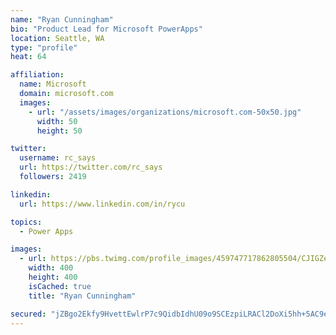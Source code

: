 ```yaml
---
name: "Ryan Cunningham"
bio: "Product Lead for Microsoft PowerApps"
location: Seattle, WA
type: "profile"
heat: 64

affiliation:
  name: Microsoft
  domain: microsoft.com
  images:
    - url: "/assets/images/organizations/microsoft.com-50x50.jpg"
      width: 50
      height: 50

twitter:
  username: rc_says
  url: https://twitter.com/rc_says
  followers: 2419

linkedin:
  url: https://www.linkedin.com/in/rycu

topics:
  - Power Apps

images:
  - url: https://pbs.twimg.com/profile_images/459747717862805504/CJIGZejd_400x400.png
    width: 400
    height: 400
    isCached: true
    title: "Ryan Cunningham"

secured: "jZBgo2Ekfy9HvettEwlrP7c9QidbIdhU09o9SCEzpiLRACl2DoXi5hh+5AC9eEgPceKw4fR6iETEN5idAgn0zoj74YEZbidRfXakRIRKIaIDDRVLszH60VOo4MN/o2aETfg3TBIiT4lYVtK2xjIK1LbR6D/emYqIQzuc6g5p3DbYCZAEy0DJYBIuRU8/I/IUEzJhheMPggkaU0oLuMiJoeVLT9NZM+dePdM0U4ISZFahg/HClZfsEraOBe8//xOK7ear/R1PhRHKilZ/+FQnJ50vCktHZmGJnQkT+matcuDVtiGLX3xoLR2e7AJeoIBRDB0s6/JjNHueCUzjx0ZR/0uDmd6G/9fhJgB2Jn6tjNL2jtQpU4BWo8aRWH6KIhKf0I4wVr9wMqU5COjuOBKlgezbDfvnLd9zmu2nnfEe/H4=;fAFUE62BokAbFATpHSbOfw=="
---
```


